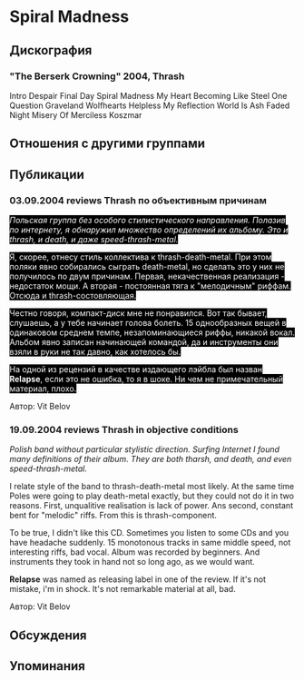 # Spiral Madness



## Дискография

### "The Berserk Crowning" 2004, Thrash

Intro
Despair
Final Day
Spiral Madness
My Heart
Becoming Like Steel
One Question
Graveland
Wolfhearts
Helpless
My Reflection
World Is Ash
Faded Night
Misery Of Merciless
Koszmar


## Отношения с другими группами


## Публикации

### 03.09.2004 reviews Thrash по объективным причинам

<P><FONT style="BACKGROUND-COLOR: #000000" color=#ffffff><EM>Польская группа без особого стилистического направления. Полазив по интернету, я обнаружил множество определений их альбому. Это и thrash, и death, и даже speed-thrash-metal.</EM></FONT></P>
<P><FONT style="BACKGROUND-COLOR: #000000" color=#ffffff>Я, скорее, отнесу стиль коллектива к thrash-death-metal. При этом поляки явно собирались сыграть death-metal, но сделать это у них не получилось по двум причинам. Первая, некачественная реализация - недостаток мощи. А вторая - постоянная тяга к "мелодичным" риффам. Отсюда и thrash-состовляющая. </FONT></P>
<P><FONT style="BACKGROUND-COLOR: #000000" color=#ffffff>Честно говоря, компакт-диск мне не понравился. Вот так бывает, слушаешь, а у тебе начинает голова болеть. 15 однообразных вещей в одинаковом среднем темпе, незапоминающиеся риффы, никакой вокал. Альбом явно записан начинающей командой, да и инструменты они взяли в руки не так давно, как хотелось бы.</FONT></P>
<P><FONT style="BACKGROUND-COLOR: #000000" color=#ffffff>На одной из рецензий в качестве издающего лэйбла был назван <STRONG>Relapse</STRONG>, если это не ошибка, то я в шоке. Ни чем не примечательный материал, плохо.</FONT></P>
Автор: Vit Belov

### 19.09.2004 reviews Thrash in objective conditions

<P><EM>Polish band without particular stylistic direction. Surfing Internet I found many definitions of their album. They are both tharsh, and death, and even speed-thrash-metal.</EM></P>
<P>I relate style of the band to thrash-death-metal most likely. At&nbsp;the same time Poles were going to play death-metal exactly, but they could not do it in two reasons. First,&nbsp;unqualitive realisation is lack of power. Ans second, constant bent for&nbsp;"melodic" riffs. From this&nbsp;is thrash-component.</P>
<P>To be true, I didn't like this CD. Sometimes you listen to some CDs and you have headache suddenly. 15 monotonous tracks in same middle speed, not interesting riffs, bad vocal. Album was recorded by&nbsp;beginners. And instruments they took in hand not so long ago, as&nbsp;we would want.</P>
<P><STRONG>Relapse</STRONG> was named as releasing label in one of the review. If&nbsp;it's not mistake, i'm in shock. It's not remarkable material at all, bad.&nbsp;&nbsp;&nbsp;&nbsp;&nbsp;&nbsp;&nbsp;&nbsp;&nbsp;&nbsp;&nbsp;&nbsp;&nbsp;&nbsp;</P>
Автор: Vit Belov


## Обсуждения


## Упоминания

